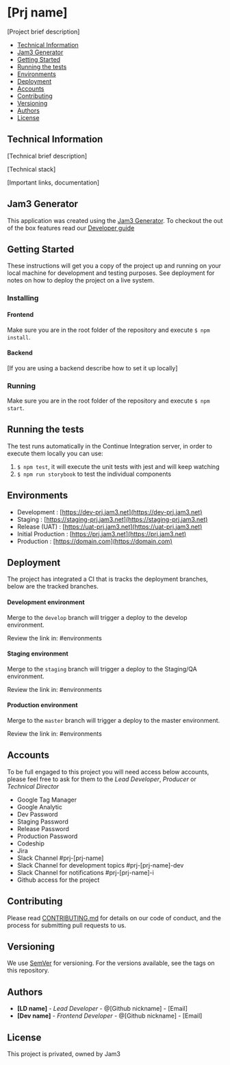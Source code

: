 # [Prj name]

[Project brief description]

* [Technical Information](#technical-information)
* [Jam3 Generator](#jam3-generator)
* [Getting Started](#getting-started)
* [Running the tests](#running-the-tests)
* [Environments](#environments)
* [Deployment](#deployment)
* [Accounts](#accounts)
* [Contributing](#contributing)
* [Versioning](#versioning)
* [Authors](#authors)
* [License](#license)

## Technical Information

[Technical brief description]

[Technical stack]

[Important links, documentation]

## Jam3 Generator

This application was created using the [Jam3 Generator](https://github.com/Jam3/generator-jam3-v2). To checkout the out
of the box features read our [Developer guide](docs/DEVELOPER_GUIDE.md)

## Getting Started

These instructions will get you a copy of the project up and running on your local machine for development and testing
purposes. See deployment for notes on how to deploy the project on a live system.

### Installing

#### Frontend

Make sure you are in the root folder of the repository and execute `$ npm install`.

#### Backend

[If you are using a backend describe how to set it up locally]

### Running

Make sure you are in the root folder of the repository and execute `$ npm start`.

## Running the tests

The test runs automatically in the Continue Integration server, in order to execute them locally you can use:

1. `$ npm test`, it will execute the unit tests with jest and will keep watching
2. `$ npm run storybook` to test the individual components

## Environments

* Development : [https://dev-prj.jam3.net](https://dev-prj.jam3.net)
* Staging : [https://staging-prj.jam3.net](https://staging-prj.jam3.net)
* Release (UAT) : [https://uat-prj.jam3.net](https://uat-prj.jam3.net)
* Initial Production : [https://prj.jam3.net](https://prj.jam3.net)
* Production : [https://domain.com](https://domain.com)

## Deployment

The project has integrated a CI that is tracks the deployment branches, below are the tracked branches.

#### Development environment

Merge to the `develop` branch will trigger a deploy to the develop environment.

Review the link in: #environments

#### Staging environment

Merge to the `staging` branch will trigger a deploy to the Staging/QA environment.

Review the link in: #environments

#### Production environment

Merge to the `master` branch will trigger a deploy to the master environment.

Review the link in: #environments

## Accounts

To be full engaged to this project you will need access below accounts, please feel free to ask for them to the _Lead
Developer_, _Producer_ or _Technical Director_

* Google Tag Manager
* Google Analytic
* Dev Password
* Staging Password
* Release Password
* Production Password
* Codeship
* Jira
* Slack Channel #prj-[prj-name]
* Slack Channel for development topics #prj-[prj-name]-dev
* Slack Channel for notifications #prj-[prj-name]-i
* Github access for the project

## Contributing

Please read [CONTRIBUTING.md](docs/CONTRIBUTING.md) for details on our code of conduct, and the process for submitting
pull requests to us.

## Versioning

We use [SemVer](http://semver.org/) for versioning. For the versions available, see the tags on this repository.

## Authors

* **[LD name]** - _Lead Developer_ - @[Github nickname] - [Email]
* **[Dev name]** - _Frontend Developer_ - @[Github nickname] - [Email]

## License

This project is privated, owned by Jam3
